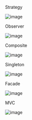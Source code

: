 Strategy

![image](https://github.com/Caboia/Bertoti/assets/111662298/28360505-bfc1-493e-b54f-7d747027d42f)

Observer

![image](https://github.com/Caboia/Bertoti/assets/111662298/774b2526-52a8-4050-8b0d-21e0dc464714)

Composite

![image](https://github.com/Caboia/Bertoti/assets/111662298/a5277994-2b20-49e8-9803-17000508b6db)

Singleton

![image](https://github.com/Caboia/Bertoti/assets/111662298/6160f4f6-1921-4e61-a3e6-d507a18df2d7)

Facade 

![image](https://github.com/Caboia/Bertoti/assets/111662298/b434ae8e-ca4e-4ba0-948c-778908210c98)

MVC

![image](https://github.com/Caboia/Bertoti/assets/111662298/c85c5b0c-b9a1-4a1a-8c15-d08d6aa51c9b)

